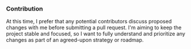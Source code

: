 ### Contribution

At this time, I prefer that any potential contributors discuss proposed changes
with me before submitting a pull request. I'm aiming to keep the project stable
and focused, so I want to fully understand and prioritize any changes as part of
an agreed-upon strategy or roadmap.
